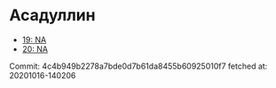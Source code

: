 # Асадуллин
- [19: NA](19.md)
- [20: NA](20.md)

Commit: 4c4b949b2278a7bde0d7b61da8455b60925010f7
 fetched at: 20201016-140206
